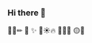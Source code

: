 ### Hi there 👋
🐥📒✏
🌟 <!-- ## -->
✨ <!-- #### -->
🌈☀🔥
🍋🍒🍰
🟡💛

<!--
**Kang-SeoHyun/Kang-SeoHyun** is a ✨ _special_ ✨ repository because its `README.md` (this file) appears on your GitHub profile.

Here are some ideas to get you started:

- 🔭 I’m currently working on ...
- 🌱 I’m currently learning ...
- 👯 I’m looking to collaborate on ...
- 🤔 I’m looking for help with ...
- 💬 Ask me about ...
- 📫 How to reach me: ...
- 😄 Pronouns: ...
- ⚡ Fun fact: ...
-->
